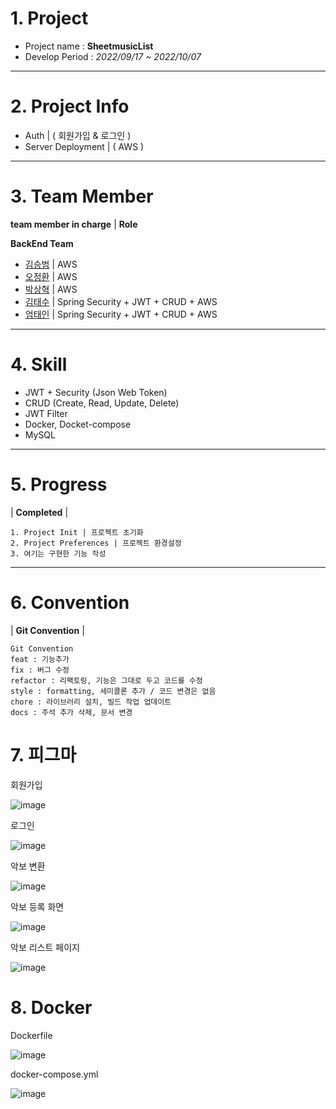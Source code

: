 <!--Header-->
# 1. Project
- Project name : **SheetmusicList**
- Develop Period : *2022/09/17 ~ 2022/10/07*
---
# 2. Project Info
- Auth | ( 회원가입 & 로그인 )
- Server Deployment | ( AWS )

---
# 3. Team Member
**team member in charge** | **Role**

**BackEnd Team**

- [김승범](https://github.com/daily1313) | AWS
- [오정환](https://github.com/poll9999) | AWS
- [박상혁](https://github.com/baksakcci) | AWS
- [김태수](https://github.com/kimtaesoo99) | Spring Security + JWT + CRUD + AWS
- [엄태인](https://github.com/eom-tae-in) | Spring Security + JWT + CRUD + AWS
---
# 4. Skill
- JWT + Security (Json Web Token)
- CRUD (Create, Read, Update, Delete)
- JWT Filter
- Docker, Docket-compose
- MySQL
---
# 5. Progress
| **Completed** |
```text
1. Project Init | 프로젝트 초기화
2. Project Preferences | 프로젝트 환경설정
3. 여기는 구현한 기능 작성

```
---
# 6. Convention
| **Git Convention** |
```text
Git Convention
feat : 기능추가
fix : 버그 수정
refactor : 리팩토링, 기능은 그대로 두고 코드를 수정
style : formatting, 세미콜론 추가 / 코드 변경은 없음
chore : 라이브러리 설치, 빌드 작업 업데이트
docs : 주석 추가 삭제, 문서 변경
```
# 7. 피그마

회원가입

![image](https://user-images.githubusercontent.com/101633465/197374208-e78363cf-c50e-4917-b22c-0e371da0bddc.png)

로그인

![image](https://user-images.githubusercontent.com/101633465/197374181-b0e3c633-cb87-431d-ace5-7ceef894d379.png)

악보 변환

![image](https://user-images.githubusercontent.com/101633465/197374222-8bef99b3-9e42-408a-a47e-c0e978959898.png)

악보 등록 화면

![image](https://user-images.githubusercontent.com/101633465/197374247-9dfcaed1-fb67-43d0-b485-e9b80c809aab.png)


악보 리스트 페이지

![image](https://user-images.githubusercontent.com/101633465/197374267-3df51cc1-6e2c-4b4c-97b3-ad31b40029a9.png)

# 8. Docker

Dockerfile

![image](https://user-images.githubusercontent.com/101633465/197375444-0ffd07ba-6892-4d7d-ae76-f227f71bf2cc.png)

docker-compose.yml

![image](https://user-images.githubusercontent.com/101633465/197375496-bf12d913-7062-4bce-ada3-19b030d21a97.png)
